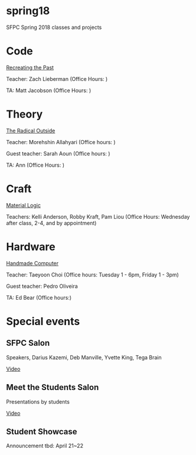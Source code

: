 # spring18

SFPC Spring 2018 classes and projects 

# Code 
[Recreating the Past](https://github.com/ofZach/sfpcRecreatingThePastSpring2018) 

Teacher: Zach Lieberman (Office Hours: )

TA: Matt Jacobson (Office Hours: )

# Theory
[The Radical Outside](https://github.com/morehshin/TheRadicalOutside_Spring2018)

Teacher: Morehshin Allahyari (Office hours: ) 

Guest teacher: Sarah Aoun (Office hours: ) 

TA: Ann (Office Hours: )

# Craft 
[Material Logic](https://github.com/robbykraft/Material-Logic) 

Teachers: Kelli Anderson, Robby Kraft, Pam Liou (Office Hours: Wednesday after class, 2-4, and by appointment)

# Hardware 
[Handmade Computer](___)

Teacher: Taeyoon Choi  (Office hours: Tuesday 1 - 6pm, Friday 1 - 3pm) 

Guest teacher: Pedro Oliveira

TA: Ed Bear (Office hours:) 

# Special events

 
## SFPC Salon 
Speakers, Darius Kazemi, Deb Manville, Yvette King, Tega Brain

[Video](https://www.youtube.com/watch?v=-zSsJ9c5klA) 

## Meet the Students Salon 
Presentations by students

[Video](https://www.youtube.com/watch?v=VQYLW_4dr1g)

## Student Showcase 
Announcement tbd: April 21~22 
